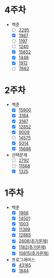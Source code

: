 # 4주차
* 백준
   * [ ] [2295](https://www.acmicpc.net/problem/2295)
   * [x] [1987](https://www.acmicpc.net/problem/1987)
   * [ ] [1197](https://www.acmicpc.net/problem/1197)
   * [ ] [1240](https://www.acmicpc.net/problem/1240)
   * [x] [15652](https://www.acmicpc.net/problem/15652)
   * [x] [1448](https://www.acmicpc.net/problem/1448)
   * [x] [1912](https://www.acmicpc.net/problem/1912)
   * [ ] [7662](https://www.acmicpc.net/problem/7662)

# 2주차
* 백준
   * [x] [15900](https://www.acmicpc.net/problem/15900)
   * [x] [3184](https://www.acmicpc.net/problem/3184)
   * [x] [3187](https://www.acmicpc.net/problem/3187)
   * [x] [12852](https://www.acmicpc.net/problem/12852)
   * [x] [9009](https://www.acmicpc.net/problem/9009)
   * [ ] [14575](https://www.acmicpc.net/problem/14575)
   * [x] [5014](https://www.acmicpc.net/problem/5014)
   * [x] [15686](https://www.acmicpc.net/problem/15686)
* 선택문제
   * [ ] [2792](https://www.acmicpc.net/problem/2792)
   * [ ] [11568](https://www.acmicpc.net/problem/11568)
   * [x] [1325](https://www.acmicpc.net/problem/1325)

# 1주차
* 백준
    * [x] [1966](https://www.acmicpc.net/problem/1966)
    * [x] [14501](https://www.acmicpc.net/problem/14501)
    * [x] [1003](https://www.acmicpc.net/problem/1003)
    * [x] [11399](https://www.acmicpc.net/problem/11399)
    * [x] [12865](https://www.acmicpc.net/problem/12865)
    * [x] [2606(추가문제)](https://www.acmicpc.net/problem/2606)
    * [x] [1182(추가문제)](https://www.acmicpc.net/problem/1182)
    * [x] [10815(추가문제)](https://www.acmicpc.net/problem/10815)
* 프로그래머스
    * [x] [43165](https://programmers.co.kr/learn/courses/30/lessons/43165)
    * [x] [1844](https://programmers.co.kr/learn/courses/30/lessons/1844)
